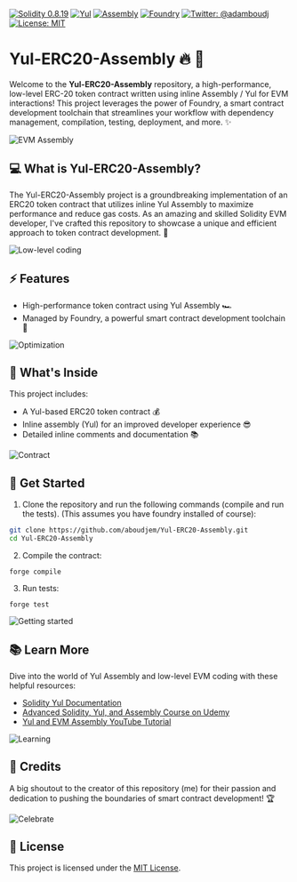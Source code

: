 [![Solidity 0.8.19](https://img.shields.io/badge/Solidity-0.8.19-blue)](https://soliditylang.org/)
[![Yul](https://img.shields.io/badge/-Yul-9cf)](https://solidity.readthedocs.io/en/latest/yul.html)
[![Assembly](https://img.shields.io/badge/-Assembly-orange)](https://en.wikipedia.org/wiki/Assembly_language)
[![Foundry](https://img.shields.io/badge/Foundry-yellow)](https://example.com/foundry)
[![Twitter: @adamboudj](https://img.shields.io/twitter/follow/adamboudj.svg?style=social)](https://twitter.com/adamboudj)
[![License: MIT](https://img.shields.io/badge/License-MIT-green.svg)](https://opensource.org/licenses/MIT)


# Yul-ERC20-Assembly :fire: :rocket:

Welcome to the **Yul-ERC20-Assembly** repository, a high-performance, low-level ERC-20 token contract written using inline Assembly / Yul for EVM interactions! This project leverages the power of Foundry, a smart contract development toolchain that streamlines your workflow with dependency management, compilation, testing, deployment, and more. :sparkles:

![EVM Assembly](https://media.giphy.com/media/3o6Mbm48afYmdTTYuQ/giphy.gif)

## :computer: What is Yul-ERC20-Assembly?

The Yul-ERC20-Assembly project is a groundbreaking implementation of an ERC20 token contract that utilizes inline Yul Assembly to maximize performance and reduce gas costs. As an amazing and skilled Solidity EVM developer, I've crafted this repository to showcase a unique and efficient approach to token contract development. :muscle:

![Low-level coding](https://media.giphy.com/media/xT9IgiMbZIuiRZv3JC/giphy.gif)

## :zap: Features

- High-performance token contract using Yul Assembly :racing_car:
- Managed by Foundry, a powerful smart contract development toolchain :wrench:

![Optimization](https://media.giphy.com/media/RHEqKwRZDwFKE/giphy.gif)

## :star2: What's Inside

This project includes:

- A Yul-based ERC20 token contract :moneybag:
- Inline assembly (Yul) for an improved developer experience :sunglasses:
- Detailed inline comments and documentation :books:

![Contract](https://media.giphy.com/media/26tPoyDhjiJ2g7rEs/giphy.gif)

## :rocket: Get Started

1.  Clone the repository and run the following commands (compile and run the tests). (This assumes you have foundry installed of course):

```bash
git clone https://github.com/aboudjem/Yul-ERC20-Assembly.git
cd Yul-ERC20-Assembly

```

2.  Compile the contract:

```
forge compile
```

3.  Run tests:

```
forge test
```

![Getting started](https://media.giphy.com/media/xUOxfh6ZM75efM3Bqo/giphy.gif)

## :books: Learn More

Dive into the world of Yul Assembly and low-level EVM coding with these helpful resources:

- [Solidity Yul Documentation](https://docs.soliditylang.org/en/latest/yul.html)
- [Advanced Solidity, Yul, and Assembly Course on Udemy](https://www.udemy.com/course/advanced-solidity-yul-and-assembly/)
- [Yul and EVM Assembly YouTube Tutorial](https://www.youtube.com/watch?v=btDOvn8pLkA)

![Learning](https://media.giphy.com/media/LmNwrBhejkK9EFP504/giphy.gif)

## :clap: Credits

A big shoutout to the creator of this repository (me) for their passion and dedication to pushing the boundaries of smart contract development! :trophy:

![Celebrate](https://media.giphy.com/media/g9582DNuQppxC/giphy.gif)

## :memo: License

This project is licensed under the [MIT License](https://chat.openai.com/c/LICENSE).
